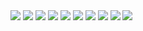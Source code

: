<a href = "https://arthurnun.es/">
	<img src="https://img.shields.io/badge/website-000000?style=for-the-badge&logo=About.me&logoColor=white" target="_blank"></a>
<a href="https://www.linkedin.com/in/arthurnunesc/" target="_blank">
	<img src="https://img.shields.io/badge/-LinkedIn-%230077B5?style=for-the-badge&logo=linkedin&logoColor=white" target="_blank"></a>
<a href = "https://arthurnunes.hashnode.dev/">
	<img src="https://img.shields.io/badge/Hashnode-2962FF?style=for-the-badge&logo=hashnode&logoColor=white" target="_blank"></a>
<a href = "https://dev.to/arthurnunesc">
	<img src="https://img.shields.io/badge/dev.to-0A0A0A?style=for-the-badge&logo=devdotto&logoColor=white"></a>
<a href = "mailto:arthurnunes@protonmail.com">
	<img src="https://img.shields.io/badge/ProtonMail-8B89CC?style=for-the-badge&logo=protonmail&logoColor=white" target="_blank"></a>
<a href = "https://t.me/arthuresh">
	<img src="https://img.shields.io/badge/Telegram-2CA5E0?style=for-the-badge&logo=telegram&logoColor=white" target="_blank"></a>
<a href = "https://github.com/arthurnunesc">
	<img src="https://img.shields.io/badge/GitHub-100000?style=for-the-badge&logo=github&logoColor=white" target="_blank"></a>
<a href = "https://gitlab.com/arthurnunesc">
	<img src="https://img.shields.io/badge/GitLab-330F63?style=for-the-badge&logo=gitlab&logoColor=white" target="_blank"></a>
<a href = "https://www.instagram.com/arthurnun.es/">
	<img src="https://img.shields.io/badge/Instagram-E4405F?style=for-the-badge&logo=instagram&logoColor=white" target="_blank"></a>
<a href = "https://twitter.com/arthurnunesc">
	<img src="https://img.shields.io/badge/Twitter-1DA1F2?style=for-the-badge&logo=twitter&logoColor=white" target="_blank"></a>
